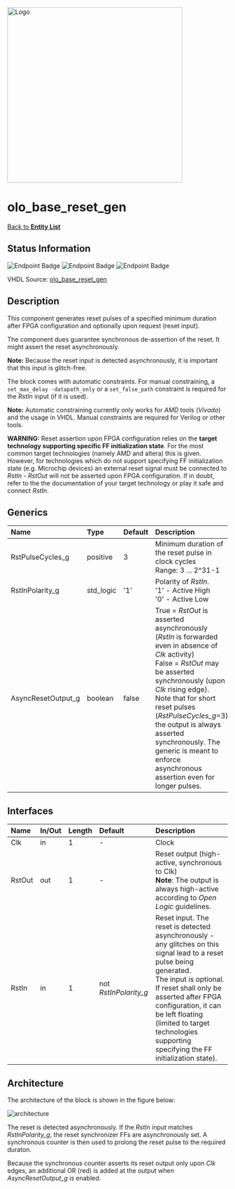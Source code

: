 <img src="../Logo.png" alt="Logo" width="400">

# olo_base_reset_gen

[Back to **Entity List**](../EntityList.md)

## Status Information

![Endpoint Badge](https://img.shields.io/endpoint?url=https://storage.googleapis.com/open-logic-badges/coverage/olo_base_reset_gen.json?cacheSeconds=0) ![Endpoint Badge](https://img.shields.io/endpoint?url=https://storage.googleapis.com/open-logic-badges/branches/olo_base_reset_gen.json?cacheSeconds=0) ![Endpoint Badge](https://img.shields.io/endpoint?url=https://storage.googleapis.com/open-logic-badges/issues/olo_base_reset_gen.json?cacheSeconds=0)

VHDL Source: [olo_base_reset_gen](../../src/base/vhdl/olo_base_reset_gen.vhd)

## Description

This component generates reset pulses of a specified minimum duration after FPGA configuration and optionally upon request (reset input).

The component dues guarantee synchronous de-assertion of the reset. It might assert the reset asynchronously.

**Note:** Because the reset input is detected asynchronously, it is important that this input is glitch-free.

The block comes with automatic constraints. For manual constraining, a `set_max_delay -datapath_only` or a `set_false_path` constraint is required for the *RstIn* input (if it is used).

**Note:** Automatic constraining currently only works for *AMD* tools (*Vivado*) and the usage in VHDL. Manual constraints are required for Verilog or other tools.

**WARNING:** Reset assertion upon FPGA configuration relies on the **target technology supporting specific FF initialization state**. For the most common target technologies (namely AMD and altera) this is given. However, for technologies which do not support specifying FF initialization state (e.g. Microchip devices) an external reset signal must be connected to *RstIn* - *RstOut* will not be asserted upon FPGA configuration. If in doubt, refer to the the documentation of your target technology or play it safe and connect *RstIn*.

## Generics

| Name               | Type      | Default | Description                                                  |
| :----------------- | :-------- | ------- | :----------------------------------------------------------- |
| RstPulseCycles_g   | positive  | 3       | Minimum duration of the reset pulse in clock cycles<br />Range: 3 ... 2^31-1 |
| RstInPolarity_g    | std_logic | '1'     | Polarity of *RstIn*.<br />'1' - Active High<br />'0' - Active Low |
| AsyncResetOutput_g | boolean   | false   | True = *RstOut* is asserted asynchronously (*RstIn* is forwarded even in absence of *Clk* activity)<br />False = *RstOut* may be asserted synchronously (upon *Clk* rising edge).<br />Note that for short reset pulses (*RstPulseCycles_g*=3) the output is always asserted synchronously. The generic is meant to enforce asynchronous assertion even for longer pulses. |

## Interfaces

| Name   | In/Out | Length | Default               | Description                                                  |
| :----- | :----- | :----- | :-------------------- | :----------------------------------------------------------- |
| Clk    | in     | 1      | -                     | Clock                                                        |
| RstOut | out    | 1      | -                     | Reset output (high-active, synchronous to Clk)<br />**Note**: The output is always high-active according to *Open Logic* guidelines. |
| RstIn  | in     | 1      | not *RstInPolarity_g* | Reset input. The reset is detected asynchronously - any glitches on this signal lead to a reset pulse being generated.<br />The input is optional. If reset shall only be asserted after FPGA configuration, it can be left floating (limited to target technologies supporting specifying the FF initialization state). |

## Architecture

The architecture of the block is shown in the figure below:

![architecture](./misc/olo_base_reset_gen.svg)

The reset is detected asynchronously. If the *RstIn* input matches *RstInPolarity_g*, the reset synchronizer FFs are asynchronously set. A synchronous counter is then used to prolong the reset pulse to the required duraton.

Because the synchronous counter asserts its reset output only upon *Clk* edges, an additional OR (red) is added at the output when *AsyncResetOutput_g* is enabled.





